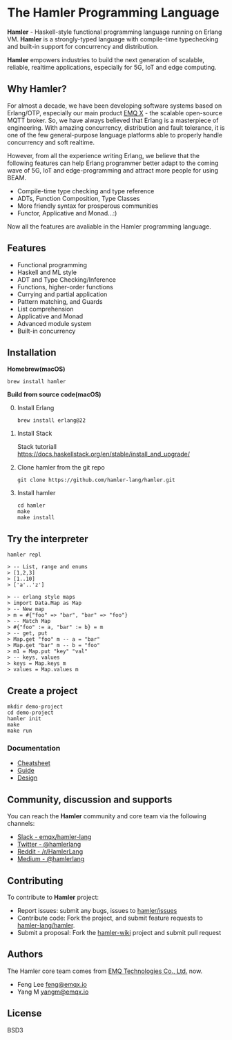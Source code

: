# The Hamler Programming Language

**Hamler** - Haskell-style functional programming language running on Erlang VM. **Hamler** is a strongly-typed language with compile-time typechecking and built-in support for concurrency and distribution.

**Hamler** empowers industries to build the next generation of scalable, reliable, realtime applications, especially for 5G, IoT and edge computing.

## **Why Hamler?**

For almost a decade, we have been developing software systems based on Erlang/OTP, especially our main product [EMQ X](https://github.com/emqx/emqx) - the scalable open-source MQTT broker. So, we have always believed that Erlang is a masterpiece of engineering. With amazing concurrency, distribution and fault tolerance, it is one of the few general-purpose language platforms able to properly handle concurrency and soft realtime.

However, from all the experience writing Erlang, we believe that the following features can help Erlang programmer better adapt to the coming wave of 5G, IoT and edge-programming and attract more people for using BEAM.

- Compile-time type checking and type reference
- ADTs, Function Composition, Type Classes
- More friendly syntax for prosperous communities
- Functor, Applicative and Monad...:)

Now all the features are avaliable in the Hamler programming language.

## **Features**

- Functional programming
- Haskell and ML style
- ADT and Type Checking/Inference
- Functions, higher-order functions
- Currying and partial application
- Pattern matching, and Guards
- List comprehension
- Applicative and Monad
- Advanced module system
- Built-in concurrency

## **Installation**

**Homebrew(macOS)**

```shell
brew install hamler
```

**Build from source code(macOS)**

0. Install Erlang

   ```shell
   brew install erlang@22
   ```

1. Install Stack

   Stack tutoriall https://docs.haskellstack.org/en/stable/install_and_upgrade/

2. Clone hamler from the git repo

   ```shell
   git clone https://github.com/hamler-lang/hamler.git
   ```

3. Install hamler

   ```shell
   cd hamler
   make
   make install
   ```

## **Try the interpreter**

```shell
hamler repl

> -- List, range and enums
> [1,2,3]
> [1..10]
> ['a'..'z']

> -- erlang style maps
> import Data.Map as Map
> -- New map
> m = #{"foo" => "bar", "bar" => "foo"}
> -- Match Map
> #{"foo" := a, "bar" := b} = m
> -- get, put
> Map.get "foo" m -- a = "bar"
> Map.get "bar" m -- b = "foo"
> m1 = Map.put "key" "val"
> -- keys, values
> keys = Map.keys m
> values = Map.values m
```

## **Create a project**

```shell
mkdir demo-project
cd demo-project
hamler init
make
make run
```

### **Documentation**

- [Cheatsheet](https://github.com/hamler-lang/hamler/blob/master/doc/Cheatsheet.md)
- [Guide](https://github.com/hamler-lang/hamler/blob/master/doc/guide/)
- [Design](https://github.com/hamler-lang/hamler/blob/master/doc/design/)

## **Community, discussion and supports**

You can reach the **Hamler** community and core team via the following channels:

- [Slack - emqx/hamler-lang](https://slack-invite.emqx.io/)
- [Twitter - @hamlerlang](https://twitter.com/hamlerlang)
- [Reddit - /r/HamlerLang](https://www.reddit.com/r/HamlerLang/)
- [Medium - @hamlerlang](https://medium.com/@hamlerlang)

## **Contributing**

To contribute to **Hamler** project:

- Report issues: submit any bugs, issues to [hamler/issues](https://github.com/hamler-lang/hamler/issues)
- Contribute code: Fork the project, and submit feature requests to [hamler-lang/hamler](https://github.com/hamler-lang/hamler).
- Submit a proposal: Fork the [hamler-wiki](https://github.com/hamler-lang/hamler-wiki) project and submit pull request

## **Authors**

The Hamler core team comes from [EMQ Technologies Co., Ltd.](https://emqx.io/) now.

- Feng Lee <feng@emqx.io>
- Yang M  <yangm@emqx.io>

## **License**

BSD3

